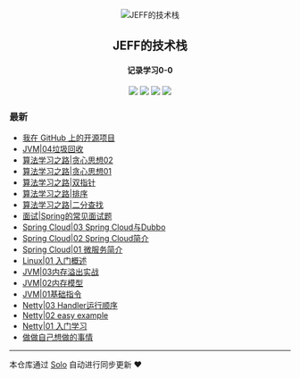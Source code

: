 <p align="center"><img alt="JEFF的技术栈" src="https://static.b3log.org/images/brand/solo-32.png"></p><h2 align="center">
JEFF的技术栈
</h2>

<h4 align="center">记录学习0-0</h4>
<p align="center"><a title="JEFF的技术栈" target="_blank" href="https://github.com/qq692310342/solo-blog"><img src="https://img.shields.io/github/last-commit/qq692310342/solo-blog.svg?style=flat-square&color=FF9900"></a>
<a title="GitHub repo size in bytes" target="_blank" href="https://github.com/qq692310342/solo-blog"><img src="https://img.shields.io/github/repo-size/qq692310342/solo-blog.svg?style=flat-square"></a>
<a title="Solo Version" target="_blank" href="https://github.com/b3log/solo/releases"><img src="https://img.shields.io/badge/solo-3.6.3-f1e05a.svg?style=flat-square&color=blueviolet"></a>
<a title="Hits" target="_blank" href="https://github.com/b3log/hits"><img src="https://hits.b3log.org/qq692310342/solo-blog.svg"></a></p>

### 最新

* [我在 GitHub 上的开源项目](https://www.jeffcc.top/my-github-repos)
* [JVM|04垃圾回收](https://www.jeffcc.top/articles/2019/08/17/1566014052669.html)
* [算法学习之路|贪心思想02](https://www.jeffcc.top/articles/2019/08/16/1565951249352.html)
* [算法学习之路|贪心思想01](https://www.jeffcc.top/articles/2019/08/16/1565951208612.html)
* [算法学习之路|双指针](https://www.jeffcc.top/articles/2019/08/16/1565951166979.html)
* [算法学习之路|排序](https://www.jeffcc.top/articles/2019/08/16/1565951126989.html)
* [算法学习之路|二分查找](https://www.jeffcc.top/articles/2019/08/16/1565951082180.html)
* [面试|Spring的常见面试题](https://www.jeffcc.top/articles/2019/08/16/1565951019015.html)
* [Spring Cloud|03 Spring Cloud与Dubbo](https://www.jeffcc.top/articles/2019/08/16/1565950970456.html)
* [Spring Cloud|02 Spring Cloud简介](https://www.jeffcc.top/articles/2019/08/16/1565950921079.html)
* [Spring Cloud|01 微服务简介](https://www.jeffcc.top/articles/2019/08/16/1565950864026.html)
* [Linux|01 入门概述](https://www.jeffcc.top/articles/2019/08/16/1565950819809.html)
* [JVM|03内存溢出实战](https://www.jeffcc.top/articles/2019/08/16/1565950758638.html)
* [JVM|02内存模型](https://www.jeffcc.top/articles/2019/08/16/1565950696850.html)
* [JVM|01基础指令](https://www.jeffcc.top/articles/2019/08/16/1565950606003.html)
* [Netty|03 Handler运行顺序](https://www.jeffcc.top/articles/2019/08/16/1565950543098.html)
* [Netty|02 easy example](https://www.jeffcc.top/articles/2019/08/16/1565950444312.html)
* [Netty|01 入门学习](https://www.jeffcc.top/articles/2019/08/16/1565950376534.html)
* [做做自己想做的事情](https://www.jeffcc.top/articles/2019/08/16/1565950093205.html)



---

本仓库通过 [Solo](https://github.com/b3log/solo) 自动进行同步更新 ❤️ 